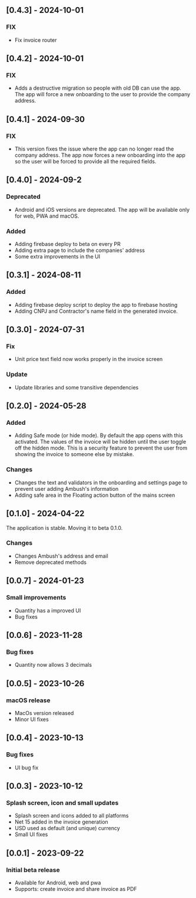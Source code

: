 ## [0.4.3] - 2024-10-01

### FIX

- Fix invoice router

## [0.4.2] - 2024-10-01

### FIX

- Adds a destructive migration so people with old DB can use the app. The app will force a new onboarding to the user to provide the company address.

## [0.4.1] - 2024-09-30

### FIX

- This version fixes the issue where the app can no longer read the company address. The app now forces a new onboarding into the app so the user will be forced to provide all the required fields.

## [0.4.0] - 2024-09-2

### Deprecated

- Android and iOS versions are deprecated. The app will be available only for web, PWA and macOS.

### Added

- Adding firebase deploy to beta on every PR
- Adding extra page to include the companies' address
- Some extra improvements in the UI


## [0.3.1] - 2024-08-11

### Added

- Adding firebase deploy script to deploy the app to firebase hosting
- Adding CNPJ and Contractor's name field in the generated invoice.

## [0.3.0] - 2024-07-31

### Fix

- Unit price text field now works properly in the invoice screen

### Update

- Update libraries and some transitive dependencies

## [0.2.0] - 2024-05-28

### Added

- Adding Safe mode (or hide mode). By default the app opens with this activated. The values of the invoice will be hidden until the user toggle off the hidden mode. This is a security feature to prevent the user from showing the invoice to someone else by mistake.

### Changes

- Changes the text and validators in the onboarding and settings page to prevent user adding Ambush's information 
- Adding safe area in the Floating action button of the mains screen

## [0.1.0] - 2024-04-22
The application is stable. Moving it to beta 0.1.0.

### Changes

- Changes Ambush's address and email
- Remove deprecated methods

## [0.0.7] - 2024-01-23

### Small improvements

- Quantity has a improved UI
- Bug fixes

## [0.0.6] - 2023-11-28

### Bug fixes

- Quantity now allows 3 decimals

## [0.0.5] - 2023-10-26

### macOS release

- MacOs version released
- Minor UI fixes


## [0.0.4] - 2023-10-13

### Bug fixes

- UI bug fix

## [0.0.3] - 2023-10-12

### Splash screen, icon and small updates

- Splash screen and icons added to all platforms
- Net 15 added in the invoice generation
- USD used as default (and unique) currency
- Small UI fixes


## [0.0.1] - 2023-09-22

### Initial beta release

- Available for Android, web and pwa
- Supports: create invoice and share invoice as PDF

